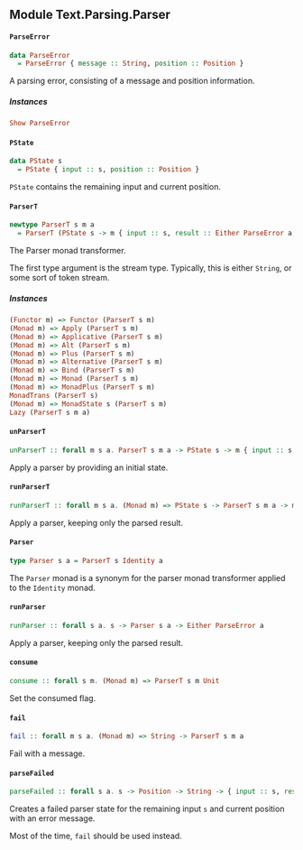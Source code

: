 ## Module Text.Parsing.Parser

#### `ParseError`

``` purescript
data ParseError
  = ParseError { message :: String, position :: Position }
```

A parsing error, consisting of a message and position information.

##### Instances
``` purescript
Show ParseError
```

#### `PState`

``` purescript
data PState s
  = PState { input :: s, position :: Position }
```

`PState` contains the remaining input and current position.

#### `ParserT`

``` purescript
newtype ParserT s m a
  = ParserT (PState s -> m { input :: s, result :: Either ParseError a, consumed :: Boolean, position :: Position })
```

The Parser monad transformer.

The first type argument is the stream type. Typically, this is either `String`, or some sort of token stream.

##### Instances
``` purescript
(Functor m) => Functor (ParserT s m)
(Monad m) => Apply (ParserT s m)
(Monad m) => Applicative (ParserT s m)
(Monad m) => Alt (ParserT s m)
(Monad m) => Plus (ParserT s m)
(Monad m) => Alternative (ParserT s m)
(Monad m) => Bind (ParserT s m)
(Monad m) => Monad (ParserT s m)
(Monad m) => MonadPlus (ParserT s m)
MonadTrans (ParserT s)
(Monad m) => MonadState s (ParserT s m)
Lazy (ParserT s m a)
```

#### `unParserT`

``` purescript
unParserT :: forall m s a. ParserT s m a -> PState s -> m { input :: s, result :: Either ParseError a, consumed :: Boolean, position :: Position }
```

Apply a parser by providing an initial state.

#### `runParserT`

``` purescript
runParserT :: forall m s a. (Monad m) => PState s -> ParserT s m a -> m (Either ParseError a)
```

Apply a parser, keeping only the parsed result.

#### `Parser`

``` purescript
type Parser s a = ParserT s Identity a
```

The `Parser` monad is a synonym for the parser monad transformer applied to the `Identity` monad.

#### `runParser`

``` purescript
runParser :: forall s a. s -> Parser s a -> Either ParseError a
```

Apply a parser, keeping only the parsed result.

#### `consume`

``` purescript
consume :: forall s m. (Monad m) => ParserT s m Unit
```

Set the consumed flag.

#### `fail`

``` purescript
fail :: forall m s a. (Monad m) => String -> ParserT s m a
```

Fail with a message.

#### `parseFailed`

``` purescript
parseFailed :: forall s a. s -> Position -> String -> { input :: s, result :: Either ParseError a, consumed :: Boolean, position :: Position }
```

Creates a failed parser state for the remaining input `s` and current position
with an error message.

Most of the time, `fail` should be used instead.


